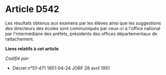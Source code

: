 # Article D542

Les résultats obtenus aux examens par les élèves ainsi que les suggestions des directeurs des écoles sont communiqués par
ceux-ci à l'office national par l'intermédiaire des préfets, présidents des offices départementaux de rattachement.

**Liens relatifs à cet article**

_Codifié par_:

  - Décret n°51-471 1951-04-24 JORF 28 avril 1951
